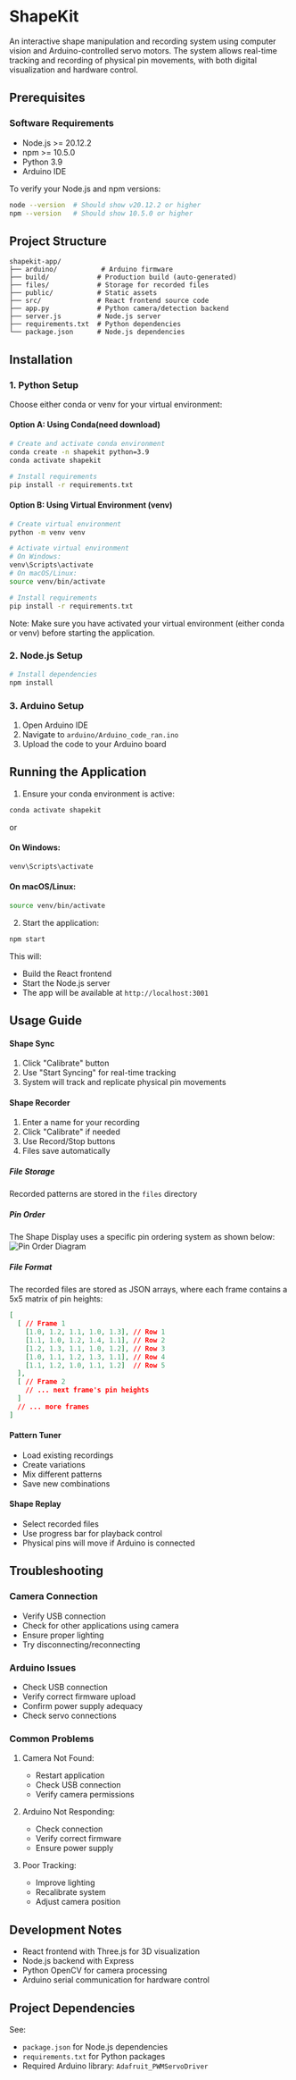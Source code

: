 # ShapeKit

An interactive shape manipulation and recording system using computer vision and Arduino-controlled servo motors. The system allows real-time tracking and recording of physical pin movements, with both digital visualization and hardware control.

## Prerequisites

### Software Requirements
- Node.js >= 20.12.2
- npm >= 10.5.0
- Python 3.9
- Arduino IDE

To verify your Node.js and npm versions:
```bash
node --version  # Should show v20.12.2 or higher
npm --version   # Should show 10.5.0 or higher
```


## Project Structure
```
shapekit-app/
├── arduino/           # Arduino firmware
├── build/            # Production build (auto-generated)
├── files/            # Storage for recorded files
├── public/           # Static assets
├── src/              # React frontend source code
├── app.py            # Python camera/detection backend
├── server.js         # Node.js server
├── requirements.txt  # Python dependencies
└── package.json      # Node.js dependencies
```

## Installation

### 1. Python Setup

Choose either conda or venv for your virtual environment:

#### Option A: Using Conda(need download)
```bash
# Create and activate conda environment
conda create -n shapekit python=3.9
conda activate shapekit

# Install requirements
pip install -r requirements.txt
```

#### Option B: Using Virtual Environment (venv)
```bash
# Create virtual environment
python -m venv venv

# Activate virtual environment
# On Windows:
venv\Scripts\activate
# On macOS/Linux:
source venv/bin/activate

# Install requirements
pip install -r requirements.txt
```

Note: Make sure you have activated your virtual environment (either conda or venv) before starting the application.

### 2. Node.js Setup
```bash
# Install dependencies
npm install
```

### 3. Arduino Setup
1. Open Arduino IDE
2. Navigate to `arduino/Arduino_code_ran.ino`
3. Upload the code to your Arduino board

## Running the Application

1. Ensure your conda environment is active:
```bash
conda activate shapekit
```
or
#### On Windows:
```bash
venv\Scripts\activate
```
#### On macOS/Linux:
```bash
source venv/bin/activate
```

2. Start the application:
```bash
npm start
```
This will:
- Build the React frontend
- Start the Node.js server
- The app will be available at `http://localhost:3001`

## Usage Guide


#### Shape Sync
1. Click "Calibrate" button
2. Use "Start Syncing" for real-time tracking
3. System will track and replicate physical pin movements

#### Shape Recorder
1. Enter a name for your recording
2. Click "Calibrate" if needed
3. Use Record/Stop buttons
4. Files save automatically

##### File Storage
Recorded patterns are stored in the `files` directory

##### Pin Order
The Shape Display uses a specific pin ordering system as shown below:
![Pin Order Diagram](./media/pin_order.png)

##### File Format
The recorded files are stored as JSON arrays, where each frame contains a 5x5 matrix of pin heights:
```json
[
  [ // Frame 1
    [1.0, 1.2, 1.1, 1.0, 1.3], // Row 1
    [1.1, 1.0, 1.2, 1.4, 1.1], // Row 2
    [1.2, 1.3, 1.1, 1.0, 1.2], // Row 3
    [1.0, 1.1, 1.2, 1.3, 1.1], // Row 4
    [1.1, 1.2, 1.0, 1.1, 1.2]  // Row 5
  ],
  [ // Frame 2
    // ... next frame's pin heights
  ]
  // ... more frames
]
```

#### Pattern Tuner
- Load existing recordings
- Create variations
- Mix different patterns
- Save new combinations

#### Shape Replay
- Select recorded files
- Use progress bar for playback control
- Physical pins will move if Arduino is connected

## Troubleshooting

### Camera Connection
- Verify USB connection
- Check for other applications using camera
- Ensure proper lighting
- Try disconnecting/reconnecting

### Arduino Issues
- Check USB connection
- Verify correct firmware upload
- Confirm power supply adequacy
- Check servo connections

### Common Problems
1. Camera Not Found:
   - Restart application
   - Check USB connection
   - Verify camera permissions

2. Arduino Not Responding:
   - Check connection
   - Verify correct firmware
   - Ensure power supply

3. Poor Tracking:
   - Improve lighting
   - Recalibrate system
   - Adjust camera position

## Development Notes
- React frontend with Three.js for 3D visualization
- Node.js backend with Express
- Python OpenCV for camera processing
- Arduino serial communication for hardware control


## Project Dependencies
See:
- `package.json` for Node.js dependencies
- `requirements.txt` for Python packages
- Required Arduino library: `Adafruit_PWMServoDriver`


